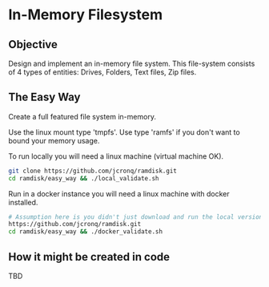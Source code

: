 # In-Memory Filesystem
## Objective

Design and implement an in-memory file system. This file-system consists of 4
types of entities: Drives, Folders, Text files, Zip files.

## The Easy Way
Create a full featured file system in-memory.

Use the linux mount type 'tmpfs'.  Use type 'ramfs' if you don't want to bound your memory usage.

To run locally you will need a linux machine (virtual machine OK).

```bash
git clone https://github.com/jcronq/ramdisk.git
cd ramdisk/easy_way && ./local_validate.sh
```

Run in a docker instance you will need a linux machine with docker installed.
```bash
# Assumption here is you didn't just download and run the local version. 
https://github.com/jcronq/ramdisk.git
cd ramdisk/easy_way && ./docker_validate.sh
```

## How it might be created in code
TBD

